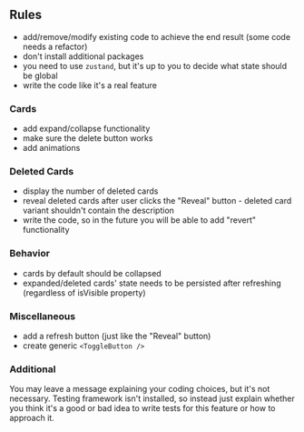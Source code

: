 ## Rules

-   add/remove/modify existing code to achieve the end result (some code needs a refactor)
-   don't install additional packages
-   you need to use `zustand`, but it's up to you to decide what state should be global
-   write the code like it's a real feature

### Cards

-   add expand/collapse functionality
-   make sure the delete button works
-   add animations

### Deleted Cards

-   display the number of deleted cards
-   reveal deleted cards after user clicks the "Reveal" button - deleted card variant shouldn't contain the description
-   write the code, so in the future you will be able to add "revert" functionality

### Behavior

-   cards by default should be collapsed
-   expanded/deleted cards' state needs to be persisted after refreshing (regardless of isVisible property)

### Miscellaneous

-   add a refresh button (just like the "Reveal" button)
-   create generic `<ToggleButton />`

### Additional

You may leave a message explaining your coding choices, but it's not necessary.
Testing framework isn't installed, so instead just explain whether you think it's a good or bad idea to write tests for this feature or how to approach it.
